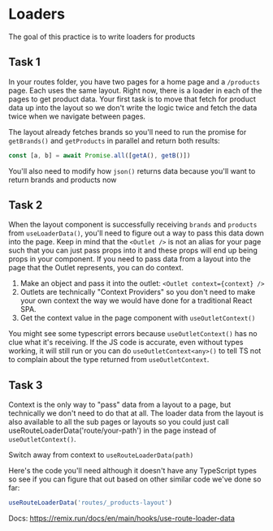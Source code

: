 # Loaders

The goal of this practice is to write loaders for products

## Task 1

In your routes folder, you have two pages for a home page and a `/products` page. Each uses the same layout. Right now, there is a loader in each of the pages to get product data. Your first task is to move that fetch for product data up into the layout so we don't write the logic twice and fetch the data twice when we navigate between pages.

The layout already fetches brands so you'll need to run the promise for `getBrands()` and `getProducts` in parallel and return both results:

```js
const [a, b] = await Promise.all([getA(), getB()])
```

You'll also need to modify how `json()` returns data because you'll want to return brands and products now

## Task 2

When the layout component is successfully receiving `brands` and `products` from `useLoaderData()`, you'll need to figure out a way to pass this data down into the page. Keep in mind that the `<Outlet />` is not an alias for your page such that you can just pass props into it and these props will end up being props in your component. If you need to pass data from a layout into the page that the Outlet represents, you can do context.

1. Make an object and pass it into the outlet: `<Outlet context={context} />`
2. Outlets are technically "Context Providers" so you don't need to make your own context the way we would have done for a traditional React SPA.
3. Get the context value in the page component with `useOutletContext()`

You might see some typescript errors because `useOutletContext()` has no clue what it's receiving. If the JS code is accurate, even without types working, it will still run or you can do `useOutletContext<any>()` to tell TS not to complain about the type returned from `useOutletContext`.

## Task 3

Context is the only way to "pass" data from a layout to a page, but technically we don't need to do that at all. The loader data from the layout is also available to all the sub pages or layouts so you could just call useRouteLoaderData('route/your-path') in the page instead of `useOutletContext()`.

Switch away from context to `useRouteLoaderData(path)`

Here's the code you'll need although it doesn't have any TypeScript types so see if you can figure that out based on other similar code we've done so far:

```ts
useRouteLoaderData('routes/_products-layout')
```

Docs: https://remix.run/docs/en/main/hooks/use-route-loader-data
